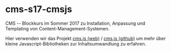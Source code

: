 # cms-s17-cmsjs

CMS -- Blockkurs im Sommer 2017 zu Installation, Anpassung und Templating von Content-Management-Systemen.

Hier verwenden wir das Projekt [cms.js (web)](https://cdmedia.github.io/cms.js/) / [cms.js (github)](https://github.com/cdmedia/cms.js) um mehr über kleine Javascript-Bibliotheken zur Inhaltsumwandlung zu erfahren.

